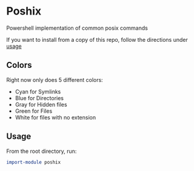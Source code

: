 # Poshix
Powershell implementation of common posix commands

If you want to install from a copy of this repo, follow the directions under [usage](#usage)

## Colors
Right now only does 5 different colors:
- Cyan for Symlinks
- Blue for Directories
- Gray for Hidden files
- Green for Files
- White for files with no extension

## Usage
From the root directory, run:
```powershell
import-module poshix
```
